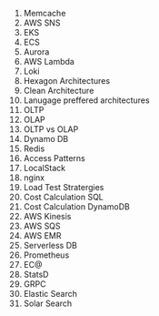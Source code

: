 1. Memcache
2. AWS SNS
3. EKS
4. ECS
5. Aurora
6. AWS Lambda
7. Loki
8. Hexagon Architectures
9. Clean Architecture 
10. Lanugage preffered architectures
11. OLTP
12. OLAP
13. OLTP vs OLAP
14. Dynamo DB
15. Redis
16. Access Patterns
17. LocalStack
18. nginx
19. Load Test Stratergies
20. Cost Calculation SQL
21. Cost Calculation DynamoDB
22. AWS Kinesis
23. AWS SQS
24. AWS EMR
25. Serverless DB
26. Prometheus
27. EC@
28. StatsD
29. GRPC
30. Elastic Search
31. Solar Search
